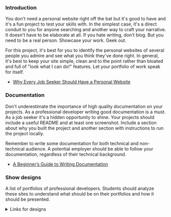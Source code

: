 ### Introduction

You don't need a personal website right off the bat but it's good to have and it's a fun project to test your skills with. In the simplest case, it's a direct conduit to you for anyone searching and another way to craft your narrative. It doesn't have to be elaborate at all. If you hate writing, don't blog. But you need to be a real person. Showcase your work. Geek out.

For this project, it's best for you to identify the personal websites of several people you admire and see what you think they've done right. In general, it's best to keep your site simple, clean and to the point rather than bloated and full of "look what I can do!" features. Let your portfolio of work speak for itself.

* [Why Every Job Seeker Should Have a Personal Website](http://www.forbes.com/sites/jacquelynsmith/2013/04/26/why-every-job-seeker-should-have-a-personal-website-and-what-it-should-include/)

### Documentation

Don't underestimate the importance of high quality documentation on your projects. As a professional developer writing good documentation is a must. As a job seeker it's a hidden opportunity to shine. Your projects should include a useful README and at least one screenshot. Include a section about why you built the project and another section with instructions to run the project locally.

Remember to write some documentation for both technical and non-technical audience. A potential employer should be able to follow your documentation, regardless of their technical background.

* [A Beginner’s Guide to Writing Documentation](http://www.writethedocs.org/guide/writing/beginners-guide-to-docs/)

### Show designs
A list of portfolios of professional developers. Students should analyze these sites to understand what should be on their portfolios and how it should be presented.

<details markdown="block">
  <summary> Links for designs </summary>

  * [Stratis Bakas](https://stratisbakas.com/)
  * [Matt Farley](https://mattfarley.ca/)
  * [Dejan Markovic](https://www.dejan.works/)
  * [Rafael Caferati](https://caferati.me/)
  * [Ian Lunn](https://ianlunn.co.uk/)
  * [Ben Adam](https://benadam.me/)
  * [Seb Kay](https://sebkay.com/)
  * [Jonny MacEachern](https://jonny.me/)
  * [Andriy Chemerynskiy](https://andrewchmr.com/)
  * [Chris Ota's Portfolio](https://www.otadesigns.com/)
  * [Pierre Nel](https://pierre.io/)
  * [Adrien Laurent's Portfolio](https://adrienlaurent.fr/)
  * [Thomas' Portfolio](https://www.thomasbosc.com)
  * [Timmy O’Mahony](https://timmyomahony.com/)
  * [Elliot's Portfolio](https://elliotcondon.com/)
  * [James Warner](https://jmswrnr.com/)
  * [Tiago Sá's Portfolio](https://i-am-tiago.com/)
  * [Patrick David](https://bepatrickdavid.com/)
  * [Luis Krötz](https://luiskr.com/)
  * [Leonid Kostetckyi](https://lk.emotion-agency.com/)
</details>

